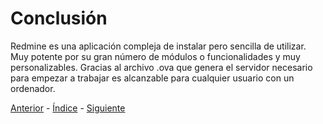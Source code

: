 # Conclusión

Redmine es una aplicación compleja de instalar pero sencilla de utilizar. Muy potente por su gran número de módulos o funcionalidades y muy personalizables. Gracias al archivo .ova que genera el servidor necesario para empezar a trabajar es alcanzable para cualquier usuario con un ordenador.

[Anterior](https://github.com/AinoaFernandezMiguens/RedMine/blob/master/3.%20Primeros%20pasos.md) - [Índice](https://github.com/AinoaFernandezMiguens/RedMine/blob/master/0.%20%C3%8Dndice.md) - [Siguiente]()

<div --allow-empty/>